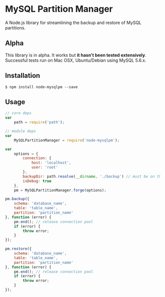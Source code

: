 # MySQL Partition Manager

A Node.js library for streamlining the backup and restore of MySQL partitions.

## Alpha

This library is in alpha. It works but **it hasn't been tested extensively**. Successful tests run on Mac OSX, Ubuntu/Debian using MySQL 5.6.x.

## Installation

```
$ npm install node-mysqlpm --save
```

## Usage

```javascript
// core deps
var
    path = require('path');

// module deps
var
    MySQLPartitionManager = require('node-mysqlpm');

var
    options = {
        connection: {
            host: 'localhost',
            user: 'root'
        },
        backupDir: path.resolve(__dirname, './backup') // must be on the same machine that hosts MySQL instance,
        isDebug: true
    },
    pm = MySQLPartitionManager.forge(options);

pm.backup({
    schema: 'database_name',
    table: 'table_name',
    partition: 'partition_name'
}, function (error) {
    pm.end(); // release connection pool
    if (error) {
        throw error;
    }
});

pm.restore({
    schema: 'database_name',
    table: 'table_name',
    partition: 'partition_name'
}, function (error) {
    pm.end(); // release connection pool
    if (error) {
        throw error;
    }
});
```
